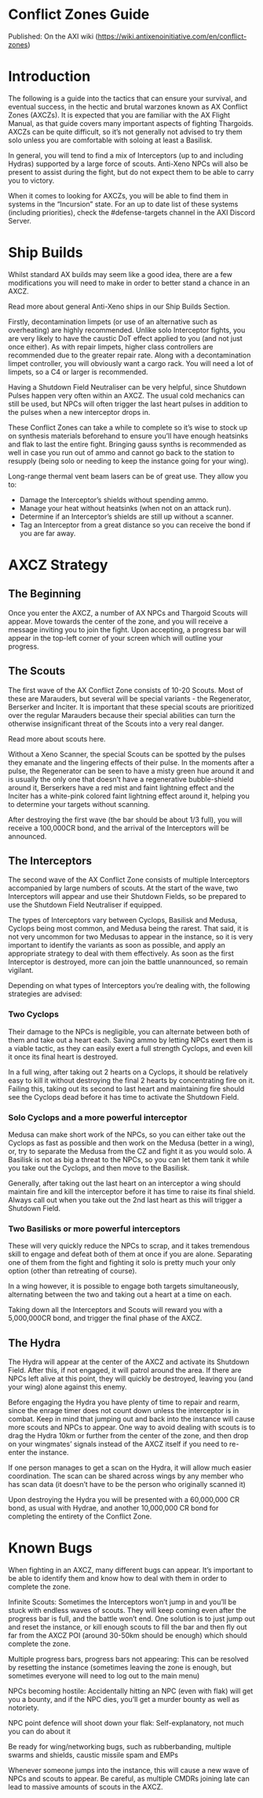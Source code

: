 # Conflict Zones Guide

Published: On the AXI wiki (https://wiki.antixenoinitiative.com/en/conflict-zones)

# Introduction
 
The following is a guide into the tactics that can ensure your survival, and eventual success, in the hectic and brutal warzones known as AX Conflict Zones (AXCZs). It is expected that you are familiar with the AX Flight Manual, as that guide covers many important aspects of fighting Thargoids. AXCZs can be quite difficult, so it’s not generally not advised to try them solo unless you are comfortable with soloing at least a Basilisk.
 
In general, you will tend to find a mix of Interceptors (up to and including Hydras) supported by a large force of scouts. Anti-Xeno NPCs will also be present to assist during the fight, but do not expect them to be able to carry you to victory.
 
When it comes to looking for AXCZs, you will be able to find them in systems in the “Incursion” state. For an up to date list of these systems (including priorities), check the #defense-targets channel in the AXI Discord Server.
 
# Ship Builds
 
Whilst standard AX builds may seem like a good idea, there are a few modifications you will need to make in order to better stand a chance in an AXCZ.
 
Read more about general Anti-Xeno ships in our Ship Builds Section.
 
Firstly, decontamination limpets (or use of an alternative such as overheating) are highly recommended. Unlike solo Interceptor fights, you are very likely to have the caustic DoT effect applied to you (and not just once either). As with repair limpets, higher class controllers are recommended due to the greater repair rate. Along with a decontamination limpet controller, you will obviously want a cargo rack. You will need a lot of limpets, so a C4 or larger is recommended.
 
Having a Shutdown Field Neutraliser can be very helpful, since Shutdown Pulses happen very often within an AXCZ. The usual cold mechanics can still be used, but NPCs will often trigger the last heart pulses in addition to the pulses when a new interceptor drops in.
 
These Conflict Zones can take a while to complete so it’s wise to stock up on synthesis materials beforehand to ensure you’ll have enough heatsinks and flak to last the entire fight. Bringing gauss synths is recommended as well in case you run out of ammo and cannot go back to the station to resupply (being solo or needing to keep the instance going for your wing).
 
Long-range thermal vent beam lasers can be of great use. They allow you to:
 
- Damage the Interceptor’s shields without spending ammo.
- Manage your heat without heatsinks (when not on an attack run).
- Determine if an Interceptor’s shields are still up without a scanner.
- Tag an Interceptor from a great distance so you can receive the bond if you are far away.

# AXCZ Strategy
 
## The Beginning
 
Once you enter the AXCZ, a number of AX NPCs and Thargoid Scouts will appear. Move towards the center of the zone, and you will receive a message inviting you to join the fight. Upon accepting, a progress bar will appear in the top-left corner of your screen which will outline your progress.
 
## The Scouts
 
The first wave of the AX Conflict Zone consists of 10-20 Scouts. Most of these are Marauders, but several will be special variants - the Regenerator, Berserker and Inciter. It is important that these special scouts are prioritized over the regular Marauders because their special abilities can turn the otherwise insignificant threat of the Scouts into a very real danger.
 
Read more about scouts here.
 
Without a Xeno Scanner, the special Scouts can be spotted by the pulses they emanate and the lingering effects of their pulse. In the moments after a pulse, the Regenerator can be seen to have a misty green hue around it and is usually the only one that doesn’t have a regenerative bubble-shield around it, Berserkers have a red mist and faint lightning effect and the Inciter has a white-pink colored faint lightning effect around it, helping you to determine your targets without scanning.
 
After destroying the first wave (the bar should be about 1/3 full), you will receive a 100,000CR bond, and the arrival of the Interceptors will be announced.
 
## The Interceptors
 
The second wave of the AX Conflict Zone consists of multiple Interceptors accompanied by large numbers of scouts. At the start of the wave, two Interceptors will appear and use their Shutdown Fields, so be prepared to use the Shutdown Field Neutraliser if equipped.
 
The types of Interceptors vary between Cyclops, Basilisk and Medusa, Cyclops being most common, and Medusa being the rarest. That said, it is not very uncommon for two Medusas to appear in the instance, so it is very important to identify the variants as soon as possible, and apply an appropriate strategy to deal with them effectively. As soon as the first Interceptor is destroyed, more can join the battle unannounced, so remain vigilant.
 
Depending on what types of Interceptors you’re dealing with, the following strategies are advised:
 
### **Two Cyclops**
 
Their damage to the NPCs is negligible, you can alternate between both of them and take out a heart each. Saving ammo by letting NPCs exert them is a viable tactic, as they can easily exert a full strength Cyclops, and even kill it once its final heart is destroyed.
 
In a full wing, after taking out 2 hearts on a Cyclops, it should be relatively easy to kill it without destroying the final 2 hearts by concentrating fire on it. Failing this, taking out its second to last heart and maintaining fire should see the Cyclops dead before it has time to activate the Shutdown Field.
 
### **Solo Cyclops and a more powerful interceptor**
 
Medusa can make short work of the NPCs, so you can either take out the Cyclops as fast as possible and then work on the Medusa (better in a wing), or, try to separate the Medusa from the CZ and fight it as you would solo. A Basilisk is not as big a threat to the NPCs, so you can let them tank it while you take out the Cyclops, and then move to the Basilisk.
 
Generally, after taking out the last heart on an interceptor a wing should maintain fire and kill the interceptor before it has time to raise its final shield. Always call out when you take out the 2nd last heart as this will trigger a Shutdown Field.
 
### **Two Basilisks or more powerful interceptors**
 
These will very quickly reduce the NPCs to scrap, and it takes tremendous skill to engage and defeat both of them at once if you are alone. Separating one of them from the fight and fighting it solo is pretty much your only option (other than retreating of course).
 
In a wing however, it is possible to engage both targets simultaneously, alternating between the two and taking out a heart at a time on each.
 
Taking down all the Interceptors and Scouts will reward you with a 5,000,000CR bond, and trigger the final phase of the AXCZ.
 
## The Hydra
 
The Hydra will appear at the center of the AXCZ and activate its Shutdown Field. After this, if not engaged, it will patrol around the area. If there are NPCs left alive at this point, they will quickly be destroyed, leaving you (and your wing) alone against this enemy.
 
Before engaging the Hydra you have plenty of time to repair and rearm, since the enrage timer does not count down unless the interceptor is in combat. Keep in mind that jumping out and back into the instance will cause more scouts and NPCs to appear. One way to avoid dealing with scouts is to drag the Hydra 10km or further from the center of the zone, and then drop on your wingmates’ signals instead of the AXCZ itself if you need to re-enter the instance.
 
If one person manages to get a scan on the Hydra, it will allow much easier coordination. The scan can be shared across wings by any member who has scan data (it doesn’t have to be the person who originally scanned it)
 
Upon destroying the Hydra you will be presented with a 60,000,000 CR bond, as usual with Hydrae, and another 10,000,000 CR bond for completing the entirety of the Conflict Zone.
 
# Known Bugs
 
When fighting in an AXCZ, many different bugs can appear. It’s important to be able to identify them and know how to deal with them in order to complete the zone.
 
Infinite Scouts: Sometimes the Interceptors won’t jump in and you’ll be stuck with endless waves of scouts. They will keep coming even after the progress bar is full, and the battle won’t end. One solution is to just jump out and reset the instance, or kill enough scouts to fill the bar and then fly out far from the AXCZ POI (around 30-50km should be enough) which should complete the zone.
 
Multiple progress bars, progress bars not appearing: This can be resolved by resetting the instance (sometimes leaving the zone is enough, but sometimes everyone will need to log out to the main menu)
 
NPCs becoming hostile: Accidentally hitting an NPC (even with flak) will get you a bounty, and if the NPC dies, you’ll get a murder bounty as well as notoriety.
 
NPC point defence will shoot down your flak: Self-explanatory, not much you can do about it
 
Be ready for wing/networking bugs, such as rubberbanding, multiple swarms and shields, caustic missile spam and EMPs
 
Whenever someone jumps into the instance, this will cause a new wave of NPCs and scouts to appear. Be careful, as multiple CMDRs joining late can lead to massive amounts of scouts in the AXCZ.